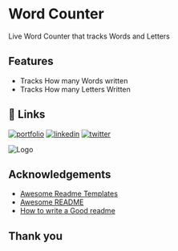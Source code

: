 # Word Counter
Live Word Counter that tracks Words and Letters

## Features

- Tracks How many Words written
- Tracks How many Letters Written



## 🔗 Links
[![portfolio](https://img.shields.io/badge/my_portfolio-000?style=for-the-badge&logo=ko-fi&logoColor=white)](https://fledtrain.github.io/E-Portfolio)
[![linkedin](https://img.shields.io/badge/linkedin-0A66C2?style=for-the-badge&logo=linkedin&logoColor=white)](https://www.linkedin.com/in/joeywhitehead/)
[![twitter](https://img.shields.io/badge/twitter-1DA1F2?style=for-the-badge&logo=twitter&logoColor=white)](https://twitter.com/Fledtrain)

![Logo](https://pbs.twimg.com/profile_images/1607115031136636928/fZIGEc0r_400x400.jpg)


## Acknowledgements

 - [Awesome Readme Templates](https://awesomeopensource.com/project/elangosundar/awesome-README-templates)
 - [Awesome README](https://github.com/matiassingers/awesome-readme)
 - [How to write a Good readme](https://bulldogjob.com/news/449-how-to-write-a-good-readme-for-your-github-project)

## Thank you
